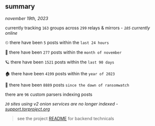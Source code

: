 
## summary
_november 19th, 2023_

currently tracking `163` groups across `299` relays & mirrors - _`105` currently online_

⏲ there have been `5` posts within the `last 24 hours`

🦈 there have been `277` posts within the `month of november`

🪐 there have been `1521` posts within the `last 90 days`

🏚 there have been `4199` posts within the `year of 2023`

🦕 there have been `8889` posts `since the dawn of ransomwatch`

there are `96` custom parsers indexing posts

_`20` sites using v2 onion services are no longer indexed - [support.torproject.org](https://support.torproject.org/onionservices/v2-deprecation/)_

> see the project [README](https://github.com/joshhighet/ransomwatch#ransomwatch--) for backend technicals
